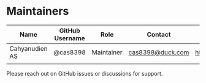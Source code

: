 # Maintainers

| Name           | GitHub Username | Role       | Contact          | Linkedin                                |
| -------------- | --------------- | ---------- | ---------------- | --------------------------------------- |
| Cahyanudien AS | @cas8398        | Maintainer | cas8398@duck.com | https://www.linkedin.com/in/cahyanudien |
|                |                 |            |                  |                                         |

Please reach out on GitHub issues or discussions for support.
